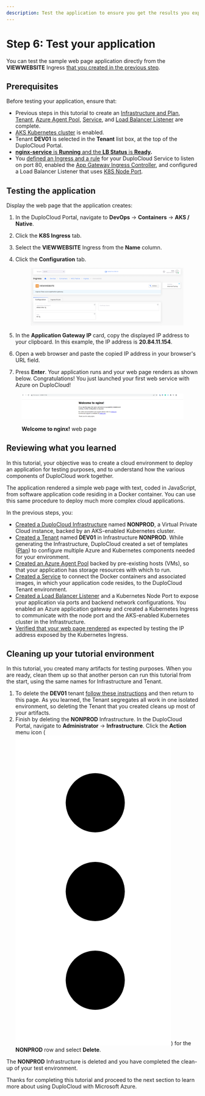 ```yaml
---
description: Test the application to ensure you get the results you expect
---
```


# Step 6: Test your application

You can test the sample web page application directly from the **VIEWWEBSITE** Ingress [that you created in the previous step](step-5-create-a-load-balancer.md#add-kubernetes-ingress).&#x20;

## Prerequisites

Before testing your application, ensure that:&#x20;

* Previous steps in this tutorial to create an [Infrastructure and Plan](step-1-infrastructure.md), [Tenant](step-2-tenant.md), [Azure Agent Pool](step-3-create-azure-agent-pool.md), [Service](step-4-create-app-via-k8s.md), and [Load Balancer Listener](step-5-create-a-load-balancer.md) are complete.
* [AKS Kubernetes cluster](step-1-infrastructure.md#enabling-the-aks-kubernetes-cluster) is enabled.
* Tenant **DEV01** is selected in the **Tenant** list box, at the top of the DuploCloud Portal.
* [**nginx-service** is **Running** and the **LB Status** is **Ready**](step-5-create-a-load-balancer.md)**.**
* You [defined an Ingress and a rule](step-6-test-the-application.md#add-kubernetes-ingress) for your DuploCloud Service to listen on port 80, enabled the [App Gateway Ingress Controller](step-6-test-the-application.md#enable-the-ingress-controller), and configured a Load Balancer Listener that uses [K8S Node Port](step-6-test-the-application.md#adding-and-configuring-a-load-balancer).

## Testing the application

Display the web page that the application creates:

1. In the DuploCloud Portal, navigate to **DevOps** -> **Containers** -> **AKS / Native**.
2. Click the **K8S Ingress** tab.
3. Select the **VIEWWEBSITE** Ingress from the **Name** column.
4.  Click the **Configuration** tab.

    <figure><img src="../../.gitbook/assets/Azure_GS_viewebsite_2.png" alt=""><figcaption></figcaption></figure>
5. In the **Application Gateway IP** card, copy the displayed IP address to your clipboard. In this example, the IP address is **20.84.11.154**.&#x20;
6. Open a web browser and paste the copied IP address in your browser's URL field.&#x20;
7. Press **Enter**. Your application runs and your web page renders as shown below. Congratulations! You just launched your first web service with Azure on DuploCloud!&#x20;

<figure><img src="../../.gitbook/assets/Azure_GS_viewebsite_3.png" alt=""><figcaption><p><strong>Welcome to nginx!</strong> web page</p></figcaption></figure>

## Reviewing what you learned

In this tutorial, your objective was to create a cloud environment to deploy an application for testing purposes, and to understand how the various components of DuploCloud work together.&#x20;

The application rendered a simple web page with text, coded in JavaScript, from software application code residing in a Docker container. You can use this same procedure to deploy much more complex cloud applications.&#x20;

In the previous steps, you:

* [Created a DuploCloud Infrastructure](step-1-infrastructure.md) named **NONPROD**, a Virtual Private Cloud instance, backed by an AKS-enabled Kubernetes cluster.&#x20;
* [Created a Tenant](step-2-tenant.md) named **DEV01** in Infrastructure **NONPROD**. While generating the Infrastructure, DuploCloud created a set of templates ([Plan](step-1-infrastructure.md)) to configure multiple Azure and Kubernetes components needed for your environment.
* [Created an Azure Agent Pool](step-3-create-azure-agent-pool.md) backed by pre-existing hosts (VMs), so that your application has storage resources with which to run.
* [Created a Service](step-4-create-app-via-k8s.md) to connect the Docker containers and associated images, in which your application code resides, to the DuploCloud Tenant environment.
* [Created a Load Balancer Listener](step-5-create-a-load-balancer.md) and a Kubernetes Node Port to expose your application via ports and backend network configurations. You enabled an Azure application gateway and created a Kubernetes Ingress to communicate with the node port and the AKS-enabled Kubernetes cluster in the Infrastructure.
* [Verified that your web page rendered](step-6-test-the-application.md) as expected by testing the IP address exposed by the  Kubernetes Ingress.

## Cleaning up your tutorial environment

In this tutorial, you created many artifacts for testing purposes. When you are ready, clean them up so that another person can run this tutorial from the start, using the same names for Infrastructure and Tenant.

1. To delete the **DEV01** tenant [follow these instructions](../../administrator-tools/access-control/tenant-access/deleting-a-tenant.md) and then return to this page. As you learned, the Tenant segregates all work in one isolated environment, so deleting the Tenant that you created cleans up most of your artifacts.
2. Finish by deleting the **NONPROD** Infrastructure. In the DuploCloud Portal, navigate to **Administrator** -> **Infrastructure**. Click the **Action** menu icon (<img src="../../.gitbook/assets/image (3).png" alt="" data-size="line">) for the **NONPROD** row and select **Delete**.&#x20;

The **NONPROD** Infrastructure is deleted and you have completed the clean-up of your test environment.

Thanks for completing this tutorial and proceed to the next section to learn more about using DuploCloud with Microsoft Azure.
